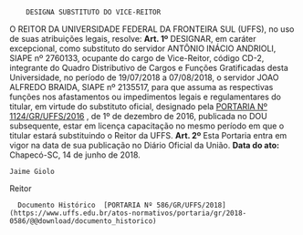         DESIGNA SUBSTITUTO DO VICE-REITOR  

 O REITOR DA UNIVERSIDADE FEDERAL DA FRONTEIRA SUL (UFFS), no uso de suas atribuições legais, resolve:   **Art. 1º** DESIGNAR, em caráter excepcional, como substituto do servidor ANTÔNIO INÁCIO ANDRIOLI, SIAPE nº 2760133, ocupante do cargo de Vice-Reitor, código CD-2, integrante do Quadro Distributivo de Cargos e Funções Gratificadas desta Universidade, no período de 19/07/2018 a 07/08/2018, o servidor JOAO ALFREDO BRAIDA, SIAPE nº 2135517, para que assuma as respectivas funções nos afastamentos ou impedimentos legais e regulamentares do titular, em virtude do substituto oficial, designado pela [PORTARIA Nº 1124/GR/UFFS/2016](https://www.uffs.edu.br/atos-normativos/portaria/gr/2016-1124)  , de 1º de dezembro de 2016, publicada no DOU subsequente, estar em licença capacitação no mesmo período em que o titular estará substituindo o Reitor da UFFS.   **Art. 2º** Esta Portaria entra em vigor na data de sua publicação no Diário Oficial da União.      **Data do ato:** Chapecó-SC, 14 de junho de 2018.   
 

    Jaime Giolo   
 Reitor 

      Documento Histórico  [PORTARIA Nº 586/GR/UFFS/2018](https://www.uffs.edu.br/atos-normativos/portaria/gr/2018-0586/@@download/documento_historico)     
      